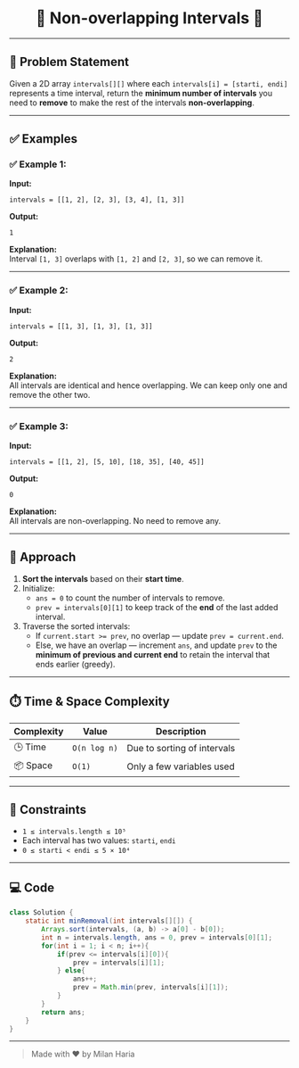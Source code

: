 <h1 align="center">🚫 Non-overlapping Intervals 🚫</h1>

---

## 📝 Problem Statement

Given a 2D array `intervals[][]` where each `intervals[i] = [starti, endi]` represents a time interval, return the **minimum number of intervals** you need to **remove** to make the rest of the intervals **non-overlapping**.

---

## ✅ Examples

### ✅ Example 1:
**Input:**  
```
intervals = [[1, 2], [2, 3], [3, 4], [1, 3]]
```

**Output:**  
```
1
```

**Explanation:**  
Interval `[1, 3]` overlaps with `[1, 2]` and `[2, 3]`, so we can remove it.

---

### ✅ Example 2:
**Input:**  
```
intervals = [[1, 3], [1, 3], [1, 3]]
```

**Output:**  
```
2
```

**Explanation:**  
All intervals are identical and hence overlapping. We can keep only one and remove the other two.

---

### ✅ Example 3:
**Input:**  
```
intervals = [[1, 2], [5, 10], [18, 35], [40, 45]]
```

**Output:**  
```
0
```

**Explanation:**  
All intervals are non-overlapping. No need to remove any.

---

## 🧠 Approach

1. **Sort the intervals** based on their **start time**.
2. Initialize:
   - `ans = 0` to count the number of intervals to remove.
   - `prev = intervals[0][1]` to keep track of the **end** of the last added interval.
3. Traverse the sorted intervals:
   - If `current.start >= prev`, no overlap — update `prev = current.end`.
   - Else, we have an overlap — increment `ans`, and update `prev` to the **minimum of previous and current end** to retain the interval that ends earlier (greedy).

---

## ⏱️ Time & Space Complexity

| Complexity       | Value         | Description                                 |
|------------------|---------------|---------------------------------------------|
| 🕒 Time          | `O(n log n)`  | Due to sorting of intervals                 |
| 📦 Space         | `O(1)`        | Only a few variables used                   |

---

## 🎯 Constraints

- `1 ≤ intervals.length ≤ 10⁵`
- Each interval has two values: `starti`, `endi`
- `0 ≤ starti < endi ≤ 5 × 10⁴`

---

## 💻 Code

```java
class Solution {
    static int minRemoval(int intervals[][]) {
        Arrays.sort(intervals, (a, b) -> a[0] - b[0]);
        int n = intervals.length, ans = 0, prev = intervals[0][1];
        for(int i = 1; i < n; i++){
            if(prev <= intervals[i][0]){
                prev = intervals[i][1];
            } else{
                ans++;
                prev = Math.min(prev, intervals[i][1]);
            }
        }
        return ans;
    }
}
```

---

> Made with ❤️ by Milan Haria
